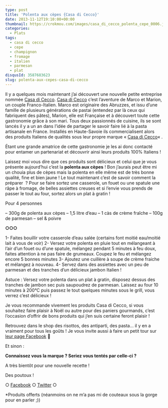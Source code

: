 ```yaml
---
type: post
title: 'Polenta aux cèpes {Casa di Cecco}'
date: 2013-11-12T19:10:00+00:00
thumbnail: https://crokmou.com/images/casa_di_cecco_polenta_cepe_0006.jpg
categories:
  - Plats
tags:
  - casa di cecco
  - cepe
  - champignon
  - fromage
  - italien
  - parmesan
  - plat
disqusId: 3587683623
slug: polenta-aux-cepes-casa-di-cecco
---
```


Il y a quelques mois maintenant j’ai découvert une nouvelle petite entreprise nommée [Casa di Cecco](http://www.casadicecco.com/). [Casa di Cecco](http://www.casadicecco.com/) c’est l’aventure de Marco et Marion, un couple Franco-Italien. Marco est originaire des Abruzzes, et issu d’une famille de plusieurs générations de pastai (entendez par là ceux qui fabriquent des pâtes), Marion, elle est Française et à découvert toute cette gastronomie grâce à son mari. Tous deux passionnés de cuisine, ils se sont lancés il y a un an dans l’idée de partager le savoir faire lié à la pasta artisanale en France. Installés en Haute-Savoie ils commercialisent alors des produits Italiens de qualités sous leur propre marque « [Casa di Cecco](http://www.casadicecco.com/)« .

Étant une grande amatrice de cette gastronomie je les ai donc contacté pour entamer un partenariat et découvrir ainsi leurs produits 100% Italiens !

Laissez moi vous dire que ces produits sont délicieux et celui que je vous présente aujourd’hui c’est la **polenta aux cèpes** ! Bon j’aurais peut être mi un chouia plus de cèpes mais la polenta en elle même est de très bonne qualité, fine et bien jaune ! Le tout maintenant c’est de savoir comment la préparer  ? Pour se faire sortez une casserole, un fouet ou une spatule une râpe à fromage, de belles assiettes creuses et si l’envie vous prends de passer le tout au four, sortez alors un plat à gratin !

Pour 4 personnes

– 300g de polenta aux cèpes
– 1,5 litre d’eau
– 1 càs de crème fraîche
– 100g de parmesan
– sel & poivre

**○○○**

1- Faites bouillir votre casserole d’eau salée (certains font moitié eau/moitié lait à vous de voir)
2- Versez votre polenta en pluie tout en mélangeant à l’air d’un fouet ou d’une spatule, mélangez pendant 5 minutes à feu doux, faites attention à ne pas faire de grumeaux. Coupez le feu et mélangez encore 5 bonnes minutes
3- Ajoutez une cuillère à soupe de crème fraiche et mélangez à nouveau.
4- Servez dans des assiettes avec un peu de parmesan et des tranches d’un délicieux jambon Italien !

Astuce : Versez votre polenta dans un plat à gratin, disposez dessus des tranches de jambon sec puis saupoudrez de parmesan. Laissez au four 10 minutes à 200°C puis passez le tout quelques minutes sous le grill, vous verrez c’est délicieux !

Je vous recommande vivement les produits Casa di Cecco, si vous souhaitez faire plaisir à Noël ou autre pour des paniers gourmands, c’est l’occasion d’offrir de bons produits qui j’en suis certaine feront plaisir !

Retrouvez dans le shop des risottos, des antiparti, des pasta… il y en a vraiment pour tous les goûts ! Je vous invite aussi à faire un petit tour sur [leur page Facebook](https://www.facebook.com/CasaDiCecco) 🙂

Et sinon :

**Connaissez vous la marque ? Seriez vous tentés par celle-ci ?**

A très bientôt pour une nouvelle recette !

Des poutoux !

○ [Facebook](https://www.facebook.com/crokmou.blog) ○ [Twitter](https://twitter.com/Crokmou) ○

*Produits offerts (néanmoins on ne m’a pas mi de couteaux sous la gorge pour en parler ;))